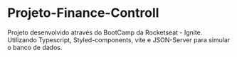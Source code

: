 # Projeto-Finance-Controll

Projeto desenvolvido através do BootCamp da Rocketseat - Ignite. Utilizando Typescript, Styled-components, vite e JSON-Server para simular o banco de dados. 
